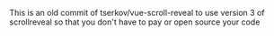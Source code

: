 This is an old commit of tserkov/vue-scroll-reveal to use version 3 of scrollreveal so that you don't have to pay or open source your code
